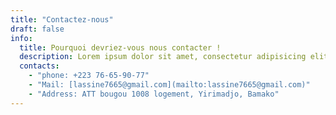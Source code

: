```yaml
---
title: "Contactez-nous"
draft: false
info: 
  title: Pourquoi devriez-vous nous contacter !
  description: Lorem ipsum dolor sit amet, consectetur adipisicing elit. Velit recusandae voluptates doloremque veniam temporibus porro culpa ipsa, nisi soluta minima saepe laboriosam debitis nesciunt.
  contacts: 
    - "phone: +223 76-65-90-77"
    - "Mail: [lassine7665@gmail.com](mailto:lassine7665@gmail.com)"
    - "Address: ATT bougou 1008 logement, Yirimadjo, Bamako"
---
```



